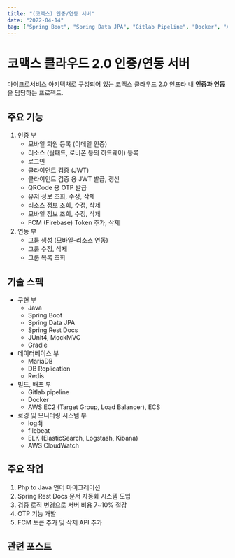 ```yaml
---
title: "(코맥스) 인증/연동 서버"
date: "2022-04-14"
tag: ["Spring Boot", "Spring Data JPA", "Gitlab Pipeline", "Docker", "AWS ECS"]
---
```


# 코맥스 클라우드 2.0 인증/연동 서버

마이크로서비스 아키택쳐로 구성되어 있는 코맥스 클라우드 2.0 인프라 내 **인증과 연동**을 담당하는 프로젝트.

## 주요 기능

1. 인증 부
   - 모바일 회원 등록 (이메일 인증)
   - 리소스 (월패드, 로비폰 등의 하드웨어) 등록
   - 로그인
   - 클라이언트 검증 (JWT)
   - 클라이언트 검증 용 JWT 발급, 갱신
   - QRCode 용 OTP 발급
   - 유저 정보 조회, 수정, 삭제
   - 리소스 정보 조회, 수정, 삭제
   - 모바일 정보 조회, 수정, 삭제
   - FCM (Firebase) Token 추가, 삭제
2. 연동 부
   - 그룹 생성 (모바일-리소스 연동)
   - 그룹 수정, 삭제
   - 그룹 목록 조회

## 기술 스펙

- 구현 부
  - Java
  - Spring Boot
  - Spring Data JPA
  - Spring Rest Docs
  - JUnit4, MockMVC
  - Gradle
- 데이터베이스 부
  - MariaDB
  - DB Replication
  - Redis
- 빌드, 배포 부
  - Gitlab pipeline
  - Docker
  - AWS EC2 (Target Group, Load Balancer), ECS
- 로깅 및 모니터링 시스템 부
  - log4j
  - filebeat
  - ELK (ElasticSearch, Logstash, Kibana)
  - AWS CloudWatch

## 주요 작업

1. Php to Java 언어 마이그레이션
2. Spring Rest Docs 문서 자동화 시스템 도입
3. 검증 로직 변경으로 서버 비용 7~10% 절감
4. OTP 기능 개발
5. FCM 토큰 추가 및 삭제 API 추가

## 관련 포스트

